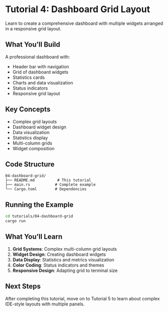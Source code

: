 # Tutorial 4: Dashboard Grid Layout

Learn to create a comprehensive dashboard with multiple widgets arranged in a responsive grid layout.

## What You'll Build

A professional dashboard with:
- Header bar with navigation
- Grid of dashboard widgets
- Statistics cards
- Charts and data visualization
- Status indicators
- Responsive grid layout

## Key Concepts

- Complex grid layouts
- Dashboard widget design
- Data visualization
- Statistics display
- Multi-column grids
- Widget composition

## Code Structure

```
04-dashboard-grid/
├── README.md          # This tutorial
├── main.rs           # Complete example
└── Cargo.toml        # Dependencies
```

## Running the Example

```bash
cd tutorials/04-dashboard-grid
cargo run
```

## What You'll Learn

1. **Grid Systems**: Complex multi-column grid layouts
2. **Widget Design**: Creating dashboard widgets
3. **Data Display**: Statistics and metrics visualization
4. **Color Coding**: Status indicators and themes
5. **Responsive Design**: Adapting grid to terminal size

## Next Steps

After completing this tutorial, move on to Tutorial 5 to learn about complex IDE-style layouts with multiple panels.
